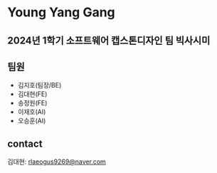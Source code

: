 # Young Yang Gang

## 2024년 1학기 소프트웨어 캡스톤디자인 팀 빅사시미

## 팀원
- 김지호(팀장/BE)
- 김대현(FE)
- 송정원(FE)
- 이재호(AI)
- 오승훈(AI)


## contact
김대현: rlaeogus9269@naver.com
